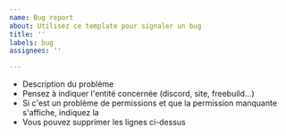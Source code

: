 ```yaml
---
name: Bug report
about: Utilisez ce template pour signaler un bug
title: ''
labels: bug
assignees: ''

---
```


- Description du problème 
- Pensez à indiquer l'entité concernée (discord, site, freebuild...) 
- Si c'est un problème de permissions et que la permission manquante s'affiche, indiquez la
- Vous pouvez supprimer les lignes ci-dessus
